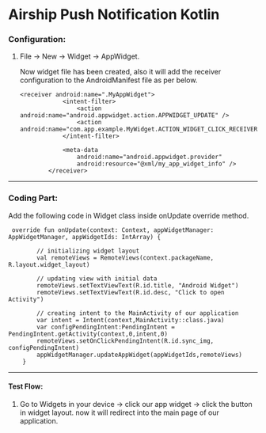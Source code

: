 # Airship Push Notification Kotlin

### Configuration:

1. File -> New -> Widget -> AppWidget.

    Now widget file has been created, also it will add the receiver configuration to the 
        AndroidManifest file as per below.
        
    ```
    <receiver android:name=".MyAppWidget">
                <intent-filter>
                    <action android:name="android.appwidget.action.APPWIDGET_UPDATE" />
                    <action android:name="com.app.example.MyWidget.ACTION_WIDGET_CLICK_RECEIVER"/>
                </intent-filter>
    
                <meta-data
                    android:name="android.appwidget.provider"
                    android:resource="@xml/my_app_widget_info" />
            </receiver>
    ```

----------------------------------------------------------------------------------------------------

### Coding Part:

Add the following code in Widget class inside onUpdate override method.

```
 override fun onUpdate(context: Context, appWidgetManager: AppWidgetManager, appWidgetIds: IntArray) {

        // initializing widget layout
        val remoteViews = RemoteViews(context.packageName, R.layout.widget_layout)

        // updating view with initial data
        remoteViews.setTextViewText(R.id.title, "Android Widget")
        remoteViews.setTextViewText(R.id.desc, "Click to open Activity")

        // creating intent to the MainActivity of our application
        var intent = Intent(context,MainActivity::class.java)
        var configPendingIntent:PendingIntent = PendingIntent.getActivity(context,0,intent,0)
        remoteViews.setOnClickPendingIntent(R.id.sync_img, configPendingIntent)
        appWidgetManager.updateAppWidget(appWidgetIds,remoteViews)
    }
```
 

----------------------------------------------------------------------------------------------------

#### Test Flow:

1. 	Go to Widgets in your device -> click our app widget ->  click the button in widget layout.
        now it will redirect into the main page of our application.
